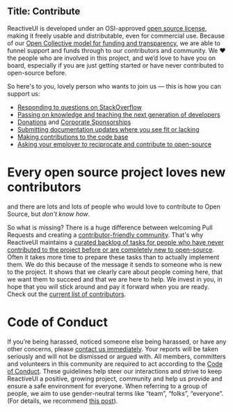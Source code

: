 Title: Contribute
---

ReactiveUI is developed under an OSI-approved <a href="/license">open source license</a>, making it freely usable and distributable, even for commercial use. Because of our <a href="/donate">Open Collective model for funding and transparency</a>, we are able to funnel support and funds through to our contributors and community. We ❤ the people who are involved in this project, and we’d love to have you on board, especially if you are just getting started or have never contributed to open-source before.

So here's to you, lovely person who wants to join us — this is how you can support us:
<ul>
    <li>
        <a href="https://stackoverflow.com/questions/tagged/reactiveui" target="_blank">Responding to questions on StackOverflow</a>
    </li>
    <li>
        <a href="http://ericsink.com/entries/dont_use_rxui.html" target="_blank">Passing on knowledge and teaching the next generation of developers</a>
    </li>
    <li>
        <a href="/donate" target="_blank">Donations</a> and <a href="Sponsorship" target="_blank">Corporate Sponsorships</a>
    </li>
    <li>
        <a href="/docs" target="_blank">Submitting documentation updates where you see fit or lacking</a>
    </li>
    <li>
        <a href="https://github.com/reactiveui/ReactiveUI">Making contributions to the code base</a>
    </li>
    <li>
        <a href="https://github.com/github/balanced-employee-ip-agreement" target="_blank">Asking your employer to reciprocate and contribute to open-source</a>
    </li>
</ul>

# Every open source project loves new contributors
and there are lots and lots of people who would love to contribute to Open Source, but <i>don't know how</i>.

So what is missing? There is a huge difference between welcoming Pull Requests and creating a <a href="https://lwn.net/Articles/688542/" target="_blank">contributor-friendly community</a>. That's why ReactiveUI maintains a <a href="/dashboard" target="_blank">curated backlog of tasks for people who have never contributed to the project before or are completely new to open-source</a>. Often it takes more time to prepare these tasks than to actually implement them. We do this because of the message it sends to someone who is new to the project. It shows that we clearly care about people coming here, that we want them to succeed and that we are here to help. We invest in you, in hope that you will stick around and pay it forward when you are ready. Check out the <a href="/docs/thanks">current list of contributors</a>.

# Code of Conduct
If you’re being harassed, noticed someone else being harassed, or have any other concerns, please <a href="Contact">contact us immediately</a>. Your reports will be taken seriously and will not be dismissed or argued with. All members, committers and volunteers in this community are required to act according to the <a href="CodeOfConduct">Code of Conduct</a>. These guidelines help steer our interactions and strive to keep ReactiveUI a positive, growing project, community and help us provide and ensure a safe environment for everyone. When referring to a group of people, we aim to use gender-neutral terms like “team”, “folks”, “everyone”. (For details, we recommend <a href="https://modelviewculture.com/pieces/gendered-language-feature-or-bug-in-software-documentation" target="_blank">this post</a>).
